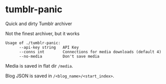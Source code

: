 # tumblr-panic
Quick and dirty Tumblr archiver

Not the finest archiver, but it works
```
Usage of ./tumblr-panic:
      --api-key string   API Key
      --conns int        Connections for media downloads (default 4)
      --no-media         Don't save media
```

Media is saved in flat dir `/media`.

Blog JSON is saved in `/<blog_name>/<start_index>`.
